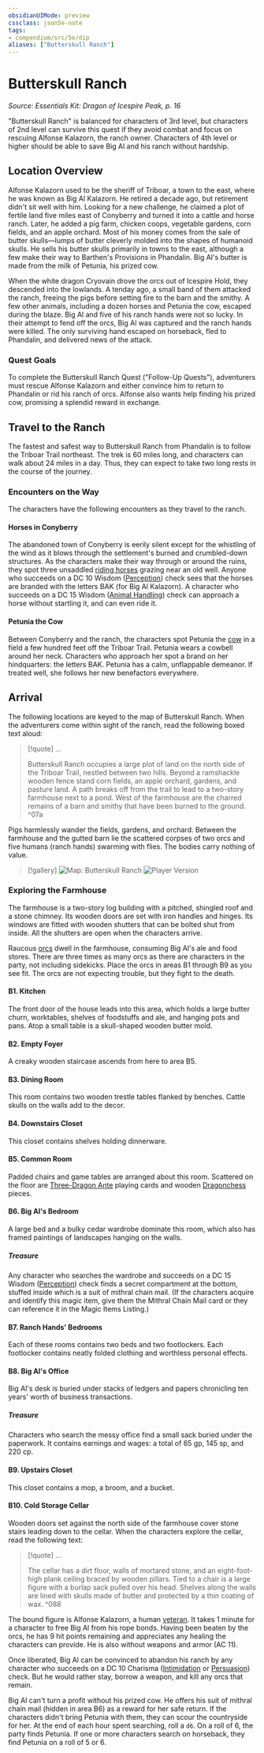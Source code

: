 ```yaml
---
obsidianUIMode: preview
cssclass: json5e-note
tags:
- compendium/src/5e/dip
aliases: ["Butterskull Ranch"]
---
```

# Butterskull Ranch
*Source: Essentials Kit: Dragon of Icespire Peak, p. 16* 

"Butterskull Ranch" is balanced for characters of 3rd level, but characters of 2nd level can survive this quest if they avoid combat and focus on rescuing Alfonse Kalazorn, the ranch owner. Characters of 4th level or higher should be able to save Big Al and his ranch without hardship.

## Location Overview

Alfonse Kalazorn used to be the sheriff of Triboar, a town to the east, where he was known as Big Al Kalazorn. He retired a decade ago, but retirement didn't sit well with him. Looking for a new challenge, he claimed a plot of fertile land five miles east of Conyberry and turned it into a cattle and horse ranch. Later, he added a pig farm, chicken coops, vegetable gardens, corn fields, and an apple orchard. Most of his money comes from the sale of butter skulls—lumps of butter cleverly molded into the shapes of humanoid skulls. He sells his butter skulls primarily in towns to the east, although a few make their way to Barthen's Provisions in Phandalin. Big Al's butter is made from the milk of Petunia, his prized cow.

When the white dragon Cryovain drove the orcs out of Icespire Hold, they descended into the lowlands. A tenday ago, a small band of them attacked the ranch, freeing the pigs before setting fire to the barn and the smithy. A few other animals, including a dozen horses and Petunia the cow, escaped during the blaze. Big Al and five of his ranch hands were not so lucky. In their attempt to fend off the orcs, Big Al was captured and the ranch hands were killed. The only surviving hand escaped on horseback, fled to Phandalin, and delivered news of the attack.

### Quest Goals

To complete the Butterskull Ranch Quest ("Follow-Up Quests"), adventurers must rescue Alfonse Kalazorn and either convince him to return to Phandalin or rid his ranch of orcs. Alfonse also wants help finding his prized cow, promising a splendid reward in exchange.

## Travel to the Ranch

The fastest and safest way to Butterskull Ranch from Phandalin is to follow the Triboar Trail northeast. The trek is 60 miles long, and characters can walk about 24 miles in a day. Thus, they can expect to take two long rests in the course of the journey.

### Encounters on the Way

The characters have the following encounters as they travel to the ranch.

#### Horses in Conyberry

The abandoned town of Conyberry is eerily silent except for the whistling of the wind as it blows through the settlement's burned and crumbled-down structures. As the characters make their way through or around the ruins, they spot three unsaddled [riding horses](/compendium/bestiary/beast/riding-horse.md) grazing near an old well. Anyone who succeeds on a DC 10 Wisdom ([Perception](/compendium/rules/skills.md#Perception)) check sees that the horses are branded with the letters BAK (for Big Al Kalazorn). A character who succeeds on a DC 15 Wisdom ([Animal Handling](/compendium/rules/skills.md#Animal%20Handling)) check can approach a horse without startling it, and can even ride it.

#### Petunia the Cow

Between Conyberry and the ranch, the characters spot Petunia the [cow](/compendium/bestiary/beast/cow-vgm.md) in a field a few hundred feet off the Triboar Trail. Petunia wears a cowbell around her neck. Characters who approach her spot a brand on her hindquarters: the letters BAK. Petunia has a calm, unflappable demeanor. If treated well, she follows her new benefactors everywhere.

## Arrival

The following locations are keyed to the map of Butterskull Ranch. When the adventurers come within sight of the ranch, read the following boxed text aloud:

> [!quote] ...
> 
> Butterskull Ranch occupies a large plot of land on the north side of the Triboar Trail, nestled between two hills. Beyond a ramshackle wooden fence stand corn fields, an apple orchard, gardens, and pasture land. A path breaks off from the trail to lead to a two-story farmhouse next to a pond. West of the farmhouse are the charred remains of a barn and smithy that have been burned to the ground.
^07a

Pigs harmlessly wander the fields, gardens, and orchard. Between the farmhouse and the gutted barn lie the scattered corpses of two orcs and five humans (ranch hands) swarming with flies. The bodies carry nothing of value.

> [!gallery]
> ![Map: Butterskull Ranch](/compendium/adventures/essentials-kit-dragon-of-icespire-peak/img/009-map-br-dm.jpg#gallery)
> ![Player Version](/compendium/adventures/essentials-kit-dragon-of-icespire-peak/img/010-map-br-pc.jpg#gallery)

### Exploring the Farmhouse

The farmhouse is a two-story log building with a pitched, shingled roof and a stone chimney. Its wooden doors are set with iron handles and hinges. Its windows are fitted with wooden shutters that can be bolted shut from inside. All the shutters are open when the characters arrive.

Raucous [orcs](/compendium/bestiary/humanoid/orc.md) dwell in the farmhouse, consuming Big Al's ale and food stores. There are three times as many orcs as there are characters in the party, not including sidekicks. Place the orcs in areas B1 through B9 as you see fit. The orcs are not expecting trouble, but they fight to the death.

#### B1. Kitchen

The front door of the house leads into this area, which holds a large butter churn, worktables, shelves of foodstuffs and ale, and hanging pots and pans. Atop a small table is a skull-shaped wooden butter mold.

#### B2. Empty Foyer

A creaky wooden staircase ascends from here to area B5.

#### B3. Dining Room

This room contains two wooden trestle tables flanked by benches. Cattle skulls on the walls add to the decor.

#### B4. Downstairs Closet

This closet contains shelves holding dinnerware.

#### B5. Common Room

Padded chairs and game tables are arranged about this room. Scattered on the floor are [Three-Dragon Ante](/compendium/items/three-dragon-ante-set.md) playing cards and wooden [Dragonchess](/compendium/items/dragonchess-set.md) pieces.

#### B6. Big Al's Bedroom

A large bed and a bulky cedar wardrobe dominate this room, which also has framed paintings of landscapes hanging on the walls.

##### Treasure

Any character who searches the wardrobe and succeeds on a DC 15 Wisdom ([Perception](/compendium/rules/skills.md#Perception)) check finds a secret compartment at the bottom, stuffed inside which is a suit of mithral chain mail. (If the characters acquire and identify this magic item, give them the Mithral Chain Mail card or they can reference it in the Magic Items Listing.)

#### B7. Ranch Hands' Bedrooms

Each of these rooms contains two beds and two footlockers. Each footlocker contains neatly folded clothing and worthless personal effects.

#### B8. Big Al's Office

Big Al's desk is buried under stacks of ledgers and papers chronicling ten years' worth of business transactions.

##### Treasure

Characters who search the messy office find a small sack buried under the paperwork. It contains earnings and wages: a total of 65 gp, 145 sp, and 220 cp.

#### B9. Upstairs Closet

This closet contains a mop, a broom, and a bucket.

#### B10. Cold Storage Cellar

Wooden doors set against the north side of the farmhouse cover stone stairs leading down to the cellar. When the characters explore the cellar, read the following text:

> [!quote] ...
> 
> The cellar has a dirt floor, walls of mortared stone, and an eight-foot-high plank ceiling braced by wooden pillars. Tied to a chair is a large figure with a burlap sack pulled over his head. Shelves along the walls are lined with skulls made of butter and protected by a thin coating of wax.
^088

The bound figure is Alfonse Kalazorn, a human [veteran](/compendium/bestiary/humanoid/veteran.md). It takes 1 minute for a character to free Big Al from his rope bonds. Having been beaten by the orcs, he has 9 hit points remaining and appreciates any healing the characters can provide. He is also without weapons and armor (AC 11).

Once liberated, Big Al can be convinced to abandon his ranch by any character who succeeds on a DC 10 Charisma ([Intimidation](/compendium/rules/skills.md#Intimidation) or [Persuasion](/compendium/rules/skills.md#Persuasion)) check. But he would rather stay, borrow a weapon, and kill any orcs that remain.

Big Al can't turn a profit without his prized cow. He offers his suit of mithral chain mail (hidden in area B6) as a reward for her safe return. If the characters didn't bring Petunia with them, they can scour the countryside for her. At the end of each hour spent searching, roll a `d6`. On a roll of 6, the party finds Petunia. If one or more characters search on horseback, they find Petunia on a roll of 5 or 6.